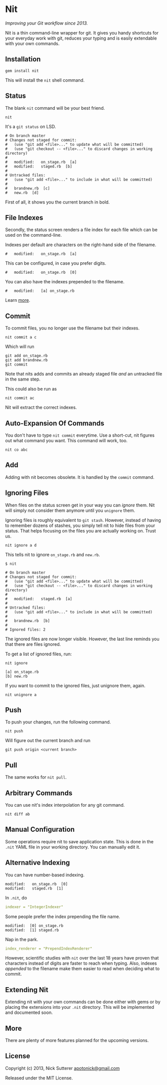 # Nit

_Improving your Git workflow since 2013._

Nit is a thin command-line wrapper for git. It gives you handy shortcuts for your everyday work with git, reduces your typing and is easily extendable with your own commands.


## Installation

```
gem install nit
```

This will install the `nit` shell command.


## Status

The blank `nit` command will be your best friend.

```shell
nit
```

It's a `git status` on LSD.

```shell
# On branch master
# Changes not staged for commit:
#   (use "git add <file>..." to update what will be committed)
#   (use "git checkout -- <file>..." to discard changes in working directory)
#
#	modified:   on_stage.rb  [a]
#	modified:   staged.rb  [b]
#
# Untracked files:
#   (use "git add <file>..." to include in what will be committed)
#
#	brandnew.rb  [c]
#	new.rb  [d]
```

First of all, it shows you the current branch in bold.

## File Indexes

Secondly, the status screen renders a file index for each file which can be used on the command-line.

Indexes per default are characters on the right-hand side of the filename.

```shell
#	modified:   on_stage.rb  [a]
```

This can be configured, in case you prefer digits.

```shell
#	modified:   on_stage.rb  [0]
```

You can also have the indexes prepended to the filename.

```shell
#	modified:   [a] on_stage.rb
```

Learn [more](https://github.com/apotonick/nit#alternative-indexing).

## Commit

To commit files, you no longer use the filename but their indexes.

```shell
nit commit a c
```

Which will run

```
git add on_stage.rb
git add brandnew.rb
git commit
```

Note that nits adds and commits an already staged file _and_ an untracked file in the same step.

This could also be run as

```shell
nit commit ac
```

Nit will extract the correct indexes.


## Auto-Expansion Of Commands

You don't have to type `nit commit` everytime. Use a short-cut, nit figures out what command you want. This command will work, too.

```shell
nit co abc
```

## Add

Adding with nit becomes obsolete. It is handled by the `commit` command.


## Ignoring Files

When files on the status screen get in your way you can _ignore_ them. Nit will simply not consider them anymore until you `unignore` them.

Ignoring files is roughly equivalent to `git stash`. However, instead of having to remember dozens of stashes, you simply tell nit to hide files from your status. That helps focusing on the files you are actually working on. Trust us.


```shell
nit ignore a d
```

This tells nit to ignore `on_stage.rb` and `new.rb`.

```shell
$ nit

# On branch master
# Changes not staged for commit:
#   (use "git add <file>..." to update what will be committed)
#   (use "git checkout -- <file>..." to discard changes in working directory)
#
#	modified:   staged.rb  [a]
#
# Untracked files:
#   (use "git add <file>..." to include in what will be committed)
#
#	brandnew.rb  [b]
#
# Ignored files: 2
```

The ignored files are now longer visible. However, the last line reminds you that there are files ignored.

To get a list of ignored files, run:

```shell
nit ignore
```

```shell
[a] on_stage.rb
[b] new.rb
```

If you want to commit to the ignored files, just unignore them, again.

```shell
nit unignore a
```

## Push

To push your changes, run the following command.

```shell
nit push
```

Will figure out the current branch and run

```shell
git push origin <current branch>
```

## Pull

The same works for `nit pull`.


## Arbitrary Commands

You can use nit's index interpolation for any git command.

```shell
nit diff ab
```


## Manual Configuration

Some operations require nit to save application state. This is done in the `.nit` YAML file in your working directory. You can manually edit it.


## Alternative Indexing

You can have number-based indexing.

```shell
modified:   on_stage.rb  [0]
modified:   staged.rb  [1]
```

In `.nit`, do

```yaml
indexer = "IntegerIndexer"
```

Some people prefer the index prepending the file name.

```shell
modified:  [0] on_stage.rb
modified:  [1] staged.rb

```

Nap in the park.

```yaml
index_renderer = "PrependIndexRenderer"
```

However, scientific studies with `nit` over the last 18 years have proven that characters instead of digits are faster to reach when typing. Also, indexes _appended_ to the filename make them easier to read when deciding what to commit.

## Extending Nit

Extending nit with your own commands can be done either with gems or by placing the extensions into your `.nit` directory. This will be implemented and documented soon.


## More

There are plenty of more features planned for the upcoming versions.


## License

Copyright (c) 2013, Nick Sutterer <apotonick@gmail.com>

Released under the MIT License.